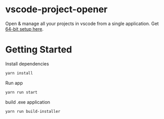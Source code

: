 # vscode-project-opener

Open & manage all your projects in vscode from a single application.
Get [64-bit setup here](https://bit.ly/3tMp2s4).

# Getting Started

Install dependencies

```bash
yarn install
```

Run app

```bash
yarn run start
```

build .exe application

```bash
yarn run build-installer
```
